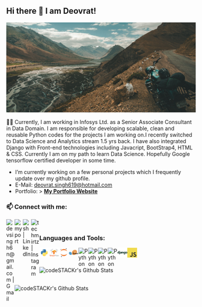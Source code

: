## Hi there 👋 I am Deovrat!
</p>
<p align="center">
 <img alt="For-the-Badge-Python" src="https://github.com/devsingh-code/devsingh-code/blob/master/DSC_1178.jpg">

  
 
</p>


👨‍🎓 Currently, I am working in Infosys Ltd. as a Senior Associate Consultant in Data Domain. I am responsible for developing scalable, clean and reusable Python codes for the projects I am working on.I recently switched to Data Science and Analytics stream 1.5 yrs back.
I have also integrated Django with Front-end technologies including Javacript, BootStrap4, HTML & CSS.
Currently I am on my path to learn Data Science. Hopefully Google tensorflow certified developer in some time. 




 
 
 
- I’m currently working on a few personal projects which I frequently update over my github profile.
- E-Mail: deovrat.singh619@hotmail.com
- Portfolio: > [ **My Portfolio Website**](https://devsingh-code.github.io/)


### 📫 Connect with me:

[<img align="left" alt="devsingh6n@gmail.com | Gmail" width="22px" src="https://img.icons8.com/fluent/48/000000/gmail-new.png"/>](mailto:deovrat.singh619@hotmail.com)
[<img align="left" alt="myport" width="22px" src="https://img.icons8.com/fluent/48/000000/new-contact.png" />](https://devsingh-code.github.io/)

[<img align="left" alt="sh | LinkedIn" width="22px" src="https://img.icons8.com/color/48/000000/linkedin.png"/>](https://www.linkedin.com/in/deovrat-singh-8abb69102/)
[<img align="left" alt="techmirtz | Instagram" width="22px" src="https://img.icons8.com/fluent/48/000000/instagram-new.png"/>](https://www.instagram.com/traveller_with_canon)

<br>


### Languages and Tools:


<img align="left" alt="Python" width="26px" src="https://raw.githubusercontent.com/github/explore/80688e429a7d4ef2fca1e82350fe8e3517d3494d/topics/python/python.png" />
<img align="left" alt="Python" width="26px" src="https://raw.githubusercontent.com/github/explore/80688e429a7d4ef2fca1e82350fe8e3517d3494d/topics/tensorflow/tensorflow.png" />
<img align="left" alt="Python" width="26px" src="https://raw.githubusercontent.com/github/explore/80688e429a7d4ef2fca1e82350fe8e3517d3494d/topics/jupyter-notebook/jupyter-notebook.png" />
<img align="left" alt="Python" width="26px" src="https://raw.githubusercontent.com/github/explore/80688e429a7d4ef2fca1e82350fe8e3517d3494d/topics/scikit-learn/scikit-learn.png" />
<img align="left" alt="Python" width="26px" src="https://miro.medium.com/max/289/1*KrA4Z-LEzIxvgeqQnD_1lA.png" />
<img align="left" alt="Python" width="26px" src="https://upload.wikimedia.org/wikipedia/commons/a/ae/Keras_logo.svg" />
<img align="left" alt="Python" width="26px" src="https://seabornnetworks.com/2020/wp-content/uploads/2017/05/seaborn.jpg" />

<img align="left" alt="Python" width="26px" src="https://www.janmeppe.com/assets/2019-12-24-matplotlib/matplotlib.jpg" />
<img align="left" alt="Python" width="26px" src="https://raw.githubusercontent.com/github/explore/80688e429a7d4ef2fca1e82350fe8e3517d3494d/topics/django/django.png" />
<img align="left" alt="Python" width="26px" src="https://raw.githubusercontent.com/github/explore/80688e429a7d4ef2fca1e82350fe8e3517d3494d/topics/javascript/javascript.png" />




<br />

<br />
<br />

<img align="left" alt="codeSTACKr's Github Stats" src="https://github-readme-stats.vercel.app/api?username=devsingh-code&show_icons=true&hide_border=false&theme=tokyonight&hide=contribs,issues,prs" />
<br/>


<p align="left">
 <br/>
<img align="left" alt="codeSTACKr's Github Stats" src="https://github-readme-stats.vercel.app/api/top-langs/?username=devsingh-code&layout=compact" />
</p>





